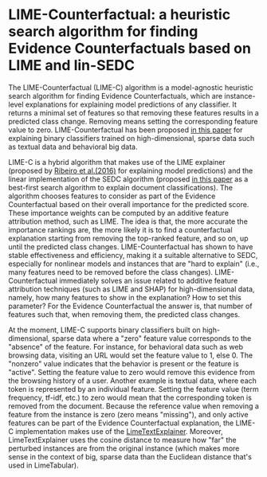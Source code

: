 # LIME-Counterfactual: a heuristic search algorithm for finding Evidence Counterfactuals based on LIME and lin-SEDC

The LIME-Counterfactual (LIME-C) algorithm is a model-agnostic heuristic search algorithm for finding Evidence Counterfactuals, which are instance-level explanations for explaining model predictions of any classifier. It returns a minimal set of features so that removing these features results in a predicted class change. Removing means setting the corresponding feature value to zero. LIME-Counterfactual has been proposed [in this paper](https://arxiv.org/abs/1912.01819) for explaining binary classifiers trained on high-dimensional, sparse data such as textual data and behavioral big data. 

LIME-C is a hybrid algorithm that makes use of the LIME explainer (proposed by [Ribeiro et al.(2016)](https://dl.acm.org/doi/10.1145/2939672.2939778) for explaining model predictions) and the linear implementation of the SEDC algorithm (proposed [in this paper](https://papers.ssrn.com/sol3/papers.cfm?abstract_id=2282998) as a best-first search algorithm to explain document classifications). The algorithm chooses features to consider as part of the Evidence Counterfactual based on their overall importance for the predicted score. These importance weights can be computed by an additive feature attribution method, such as LIME. The idea is that, the more accurate the importance rankings are, the more likely it is to find a counterfactual explanation starting from removing the top-ranked feature, and so on, up until the predicted class changes. LIME-Counterfactual has shown to have stable effectiveness and efficiency, making it a suitable alternative to SEDC, especially for nonlinear models and instances that are "hard to explain" (i.e., many features need to be removed before the class changes). LIME-Counterfactual immediately solves an issue related to additive feature attribution techniques (such as LIME and SHAP) for high-dimensional data, namely, how many features to show in the explanation? How to set this parameter? For the Evidence Counterfactual the answer is, that number of features such that, when removing them, the predicted class changes. 

At the moment, LIME-C supports binary classifiers built on high-dimensional, sparse data where a "zero" feature value corresponds to the "absence" of the feature. For instance, for behavioral data such as web browsing data, visiting an URL would set the feature value to 1, else 0. The "nonzero" value indicates that the behavior is present or the feature is "active". Setting the feature value to zero would remove this evidence from the browsing history of a user. Another example is textual data, where each token is represented by an individual feature. Setting the feature value (term frequency, tf-idf, etc.) to zero would mean that the corresponding token is removed from the document. Because the reference value when removing a feature from the instance is zero (zero means "missing"), and only active features can be part of the Evidence Counterfactual explanation, the LIME-C implementation makes use of the [LimeTextExplainer](https://github.com/marcotcr/lime/blob/master/lime/lime_text.py). Moreover, LimeTextExplainer uses the cosine distance to measure how "far" the perturbed instances are from the original instance (which makes more sense in the context of big, sparse data than the Euclidean distance that's used in LimeTabular). 

